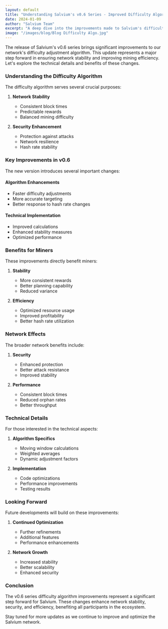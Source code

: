 ```yaml
---
layout: default
title: "Understanding Salvium's v0.6 Series - Improved Difficulty Algorithm"
date: 2024-01-09
author: "Salvium Team"
excerpt: "A deep dive into the improvements made to Salvium's difficulty algorithm in the v0.6 series update."
image: "/images/blog/Blog Difficulty Algo.jpg"
---
```


The release of Salvium's v0.6 series brings significant improvements to our network's difficulty adjustment algorithm. This update represents a major step forward in ensuring network stability and improving mining efficiency. Let's explore the technical details and benefits of these changes.

### Understanding the Difficulty Algorithm

The difficulty algorithm serves several crucial purposes:

1. **Network Stability**
   - Consistent block times
   - Predictable rewards
   - Balanced mining difficulty

2. **Security Enhancement**
   - Protection against attacks
   - Network resilience
   - Hash rate stability

### Key Improvements in v0.6

The new version introduces several important changes:

#### Algorithm Enhancements
- Faster difficulty adjustments
- More accurate targeting
- Better response to hash rate changes

#### Technical Implementation
- Improved calculations
- Enhanced stability measures
- Optimized performance

### Benefits for Miners

These improvements directly benefit miners:

1. **Stability**
   - More consistent rewards
   - Better planning capability
   - Reduced variance

2. **Efficiency**
   - Optimized resource usage
   - Improved profitability
   - Better hash rate utilization

### Network Effects

The broader network benefits include:

1. **Security**
   - Enhanced protection
   - Better attack resistance
   - Improved stability

2. **Performance**
   - Consistent block times
   - Reduced orphan rates
   - Better throughput

### Technical Details

For those interested in the technical aspects:

1. **Algorithm Specifics**
   - Moving window calculations
   - Weighted averages
   - Dynamic adjustment factors

2. **Implementation**
   - Code optimizations
   - Performance improvements
   - Testing results

### Looking Forward

Future developments will build on these improvements:

1. **Continued Optimization**
   - Further refinements
   - Additional features
   - Performance enhancements

2. **Network Growth**
   - Increased stability
   - Better scalability
   - Enhanced security

### Conclusion

The v0.6 series difficulty algorithm improvements represent a significant step forward for Salvium. These changes enhance network stability, security, and efficiency, benefiting all participants in the ecosystem.

Stay tuned for more updates as we continue to improve and optimize the Salvium network.
